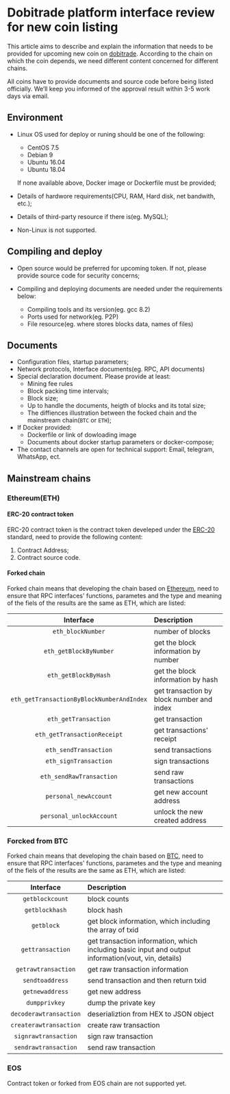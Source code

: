 # Dobitrade platform interface review for new coin listing

This article aims to describe and explain the information that needs to be provided for upcoming new coin on [dobitrade](https://www.dobiex.io). According to the chain on which the coin depends, we need different content concerned for different chains.

All coins have to provide documents and source code before being listed officially. We’ll keep you informed of the approval result within 3-5 work days via email.

## Environment

- Linux OS used for deploy or runing should be one of the following:

    - CentOS 7.5
    - Debian 9
    - Ubuntu 16.04
    - Ubuntu 18.04

    If none available above, Docker image or Dockerfile must be provided;

- Details of hardwore requirements(CPU, RAM, Hard disk, net bandwith, etc.);

- Details of third-party resource if there is(eg. MySQL);

- Non-Linux is not supported.

## Compiling and deploy

- Open source would be preferred for upcoming token. If not, please provide source code for security concerns;

- Compiling and deploying documents are needed under the requirements below:

    - Compiling tools and its version(eg. gcc 8.2)
    - Ports used for network(eg. P2P)
    - File resource(eg. where stores blocks data, names of files)

## Documents

- Configuration files, startup parameters;
- Network protocols, Interface documents(eg. RPC, API documents)
- Special declaration document. Please provide at least:
    - Mining fee rules
    - Block packing time intervals;
    - Block size;
    - Up to handle the documents, heigth of blocks and its total size;
    - The diffiences illustration between the focked chain and the mainstream chain(`BTC` or `ETH`);
- If Docker provided:
    - Dockerfile or link of dowloading image
    - Documents about docker startup parameters or docker-compose;
- The contact channels are open for technical support: Email, telegram, WhatsApp, ect.

## Mainstream chains

### Ethereum(ETH)

#### ERC-20 contract token

ERC-20 contract token is the contract token develeped under the [ERC-20](https://en.wikipedia.org/wiki/ERC-20) standard, need to provide the following content:

1. Contract Address;
2. Contract source code.

#### Forked chain

Forked chain means that developing the chain based on [Ethereum](https://en.wikipedia.org/wiki/Ethereum), need to ensure that RPC interfaces' functions, parametes and the type and meaning of the fiels of the results are the same as ETH, which are listed:

|Interface|Description|
|:---:|:---|
|`eth_blockNumber`|number of blocks|
|`eth_getBlockByNumber`|get the block information by number|
|`eth_getBlockByHash`|get the block information by hash|
|`eth_getTransactionByBlockNumberAndIndex`|get transaction by block number and index|
|`eth_getTransaction`|get transaction|
|`eth_getTransactionReceipt`|get transactions' receipt|
|`eth_sendTransaction`|send transactions|
|`eth_signTransaction`|sign transactions|
|`eth_sendRawTransaction`|send raw transactions|
|`personal_newAccount`|get new account address|
|`personal_unlockAccount`|unlock the new created address|

### Forcked from BTC

Forked chain means that developing the chain based on [BTC](https://bitcoin.org/), need to ensure that RPC interfaces' functions, parametes and the type and meaning of the fiels of the results are the same as ETH, which are listed:

|Interface|Description|
|:---:|:---|
|`getblockcount`|block counts|
|`getblockhash`|block hash|
|`getblock`|get block information, which including the array of txid|
|`gettransaction`|get transaction information, which including basic input and output information(vout, vin, details)|
|`getrawtransaction`|get raw transaction information|
|`sendtoaddress`|send transaction and then return txid|
|`getnewaddress`|get new address|
|`dumpprivkey`|dump the private key|
|`decoderawtransaction`|deserializtion from HEX to JSON object|
|`createrawtransaction`|create raw transaction|
|`signrawtransaction`|sign raw transaction|
|`sendrawtransaction`|send raw transaction|

### EOS

Contract token or forked from EOS chain are not supported yet.
